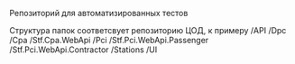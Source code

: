 Репозиторий для автоматизированных тестов

Структура папок соответсвует репозиторию ЦОД, к примеру
/API
	/Dpc
		/Cpa
			/Stf.Cpa.WebApi
		/Pci
			/Stf.Pci.WebApi.Passenger
			/Stf.Pci.WebApi.Contractor
	/Stations
/UI	